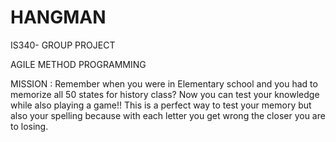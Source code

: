 # HANGMAN
IS340- GROUP PROJECT

AGILE METHOD PROGRAMMING

MISSION : Remember when you were in Elementary school and you had to memorize all 50 states for history class?
          Now you can test your knowledge while also playing a game!!
          This is a perfect way to test your memory but also your spelling because with each letter you get wrong the closer you are to losing.
         
        
